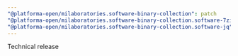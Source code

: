 ```yaml
---
"@platforma-open/milaboratories.software-binary-collection": patch
"@platforma-open/milaboratories.software-binary-collection.software-7zip": patch
"@platforma-open/milaboratories.software-binary-collection.software-jq": patch
---
```


Technical release
